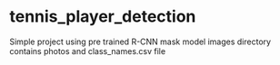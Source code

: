 # tennis_player_detection
Simple project using pre trained R-CNN mask model
images directory contains photos and class_names.csv file
